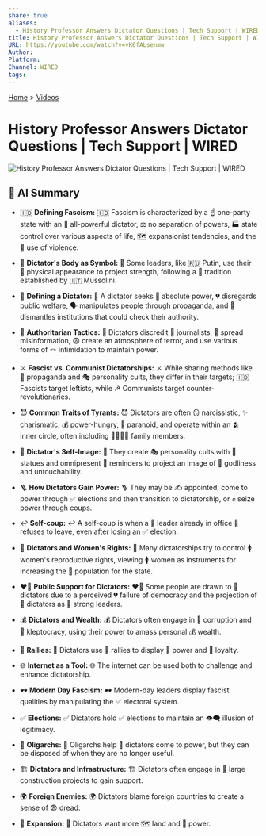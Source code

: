 ```yaml
---
share: true
aliases:
  - History Professor Answers Dictator Questions | Tech Support | WIRED
title: History Professor Answers Dictator Questions | Tech Support | WIRED
URL: https://youtube.com/watch?v=vK6fALsenmw
Author: 
Platform: 
Channel: WIRED
tags: 
---
```

[Home](../index.md) > [Videos](./index.md)  
# History Professor Answers Dictator Questions | Tech Support | WIRED  
![History Professor Answers Dictator Questions | Tech Support | WIRED](https://youtube.com/watch?v=vK6fALsenmw)  
  
## 🤖 AI Summary  
* 🇮🇩 **Defining Fascism:** 🇮🇩 Fascism is characterized by a ☝️ one-party state with an 👑 all-powerful dictator, ⚖️ no separation of powers, 🏭 state control over various aspects of life, 🗺️ expansionist tendencies, and the 👊 use of violence.  
  
* 💪 **Dictator's Body as Symbol:** 💪 Some leaders, like 🇷🇺 Putin, use their 💪 physical appearance to project strength, following a 📜 tradition established by 🇮🇹 Mussolini.  
  
* 👑 **Defining a Dictator:** 👑 A dictator seeks 💯 absolute power, 💔 disregards public welfare, 🗣️ manipulates people through propaganda, and 🔨 dismantles institutions that could check their authority.  
  
* 👮 **Authoritarian Tactics:** 👮 Dictators discredit 📰 journalists, 📢 spread misinformation, 😨 create an atmosphere of terror, and use various forms of 🪢 intimidation to maintain power.  
  
* ⚔️ **Fascist vs. Communist Dictatorships:** ⚔️ While sharing methods like 📢 propaganda and 🎭 personality cults, they differ in their targets; 🇮🇩 Fascists target leftists, while ☭ Communists target counter-revolutionaries.  
  
* 😈 **Common Traits of Tyrants:** 😈 Dictators are often 🪞 narcissistic, ✨ charismatic, 💰 power-hungry, 🤪 paranoid, and operate within an 🫂 inner circle, often including 👨‍👩‍👧‍👦 family members.  
  
* 🗿 **Dictator's Self-Image:** 🗿 They create 🎭 personality cults with 🗽 statues and omnipresent 🔔 reminders to project an image of 🙏 godliness and untouchability.  
  
* 🪜 **How Dictators Gain Power:** 🪜 They may be ✍️ appointed, come to power through ✅ elections and then transition to dictatorship, or ✊ seize power through coups.  
  
* ↩️ **Self-coup:** ↩️ A self-coup is when a 👑 leader already in office 🚫 refuses to leave, even after losing an ✅ election.  
  
* 🤰 **Dictators and Women's Rights:** 🤰 Many dictatorships try to control 🚺 women's reproductive rights, viewing 🚺 women as instruments for increasing the 👶 population for the state.  
  
* ❤️‍🔥 **Public Support for Dictators:** ❤️‍🔥 Some people are drawn to 👑 dictators due to a perceived 💔 failure of democracy and the projection of 👑 dictators as 💪 strong leaders.  
  
* 💰 **Dictators and Wealth:** 💰 Dictators often engage in 💸 corruption and 🏦 kleptocracy, using their power to amass personal 💰 wealth.  
  
* 📣 **Rallies:** 📣 Dictators use 📣 rallies to display 💪 power and 🤝 loyalty.  
  
* 🌐 **Internet as a Tool:** 🌐 The internet can be used both to challenge and enhance dictatorship.  
  
* 🕶️ **Modern Day Fascism:** 🕶️ Modern-day leaders display fascist qualities by manipulating the ✅ electoral system.  
  
* ✅ **Elections:** ✅ Dictators hold ✅ elections to maintain an 👁️‍🗨️ illusion of legitimacy.  
  
* 🏦 **Oligarchs:** 🏦 Oligarchs help 👑 dictators come to power, but they can be disposed of when they are no longer useful.  
  
* 🏗️ **Dictators and Infrastructure:** 🏗️ Dictators often engage in 🚧 large construction projects to gain support.  
  
* 🌍 **Foreign Enemies:** 🌍 Dictators blame foreign countries to create a sense of 😨 dread.  
  
* 🚀 **Expansion:** 🚀 Dictators want more 🗺️ land and 💪 power.  
